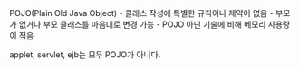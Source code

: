 POJO(Plain Old Java Object)
	- 클래스 작성에 특별한 규칙이나 제약이 없음
	- 부모가 없거나 부모 클래스를 마음대로 변경 가능
	- POJO 아닌 기술에 비해 메모리 사용량이 적음
	
applet, servlet, ejb는 모두 POJO가 아니다.

